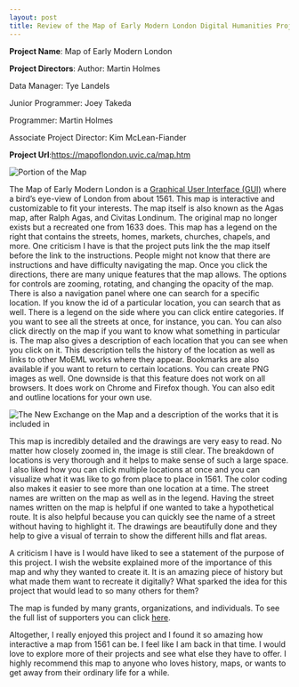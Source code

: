 ```yaml
---
layout: post
title: Review of the Map of Early Modern London Digital Humanities Project
---
```


**Project Name**: Map of Early Modern London

**Project Directors**: 
Author: Martin Holmes

Data Manager: Tye Landels

Junior Programmer: Joey Takeda

Programmer: Martin Holmes

Associate Project Director: Kim McLean-Fiander

**Project Url**:https://mapoflondon.uvic.ca/map.htm

![Portion of the Map](https://ashleymentz.github.io/ashleymentzblog/images/PortionofMap.png)

The Map of Early Modern London is a [Graphical User Interface (GUI)](https://www.omnisci.com/technical-glossary/graphical-user-interface) where a bird’s eye-view of London from about 1561. This map is interactive and customizable to fit your interests. The map itself is also known as the Agas map, after Ralph Agas, and Civitas Londinum. The original map no longer exists but a recreated one from 1633 does. This map has a legend on the right that contains the streets, homes, markets, churches, chapels, and more. One criticism I have is that the project puts link the the map itself before the link to the instructions. People might not know that there are instructions and have difficulty navigating the map. Once you click the directions, there are many unique features that the map allows. The options for controls are zooming, rotating, and changing the opacity of the map. There is also a navigation panel where one can search for a specific location. If you know the id of a particular location, you can search that as well. There is a legend on the side where you can click entire categories. If you want to see all the streets at once, for instance, you can. You can also click directly on the map if you want to know what something in particular is. The map also gives a description of each location that you can see when you click on it. This description tells the history of the location as well as links to other MoEML works where they appear. Bookmarks are also available if you want to return to certain locations. You can create PNG images as well. One downside is that this feature does not work on all browsers. It does work on Chrome and Firefox though. You can also edit and outline locations for your own use.
  
![The New Exchange on the Map and a description of the works that it is included in](https://ashleymentz.github.io/ashleymentzblog/images/NewExchange.png)
  
This map is incredibly detailed and the drawings are very easy to read. No matter how closely zoomed in, the image is still clear. The breakdown of locations is very thorough and it helps to make sense of such a large space. I also liked how you can click multiple locations at once and you can visualize what it was like to go from place to place in 1561. The color coding also makes it easier to see more than one location at a time. The street names are written on the map as well as in the legend. Having the street names written on the map is helpful if one wanted to take a hypothetical route. It is also helpful because you can quickly see the name of a street without having to highlight it. The drawings are beautifully done and they help to give a visual of terrain to show the different hills and flat areas.
  
A criticism I have is I would have liked to see a statement of the purpose of this project. I wish the website explained more of the importance of this map and why they wanted to create it. It is an amazing piece of history but what made them want to recreate it digitally? What sparked the idea for this project that would lead to so many others for them?

The map is funded by many grants, organizations, and individuals. To see the full list of supporters you can click [here](https://mapoflondon.uvic.ca/acknowledgements.htm).
  
Altogether, I really enjoyed this project and I found it so amazing how interactive a map from 1561 can be. I feel like I am back in that time. I would love to explore more of their projects and see what else they have to offer. I highly recommend this map to anyone who loves history, maps, or wants to get away from their ordinary life for a while.


